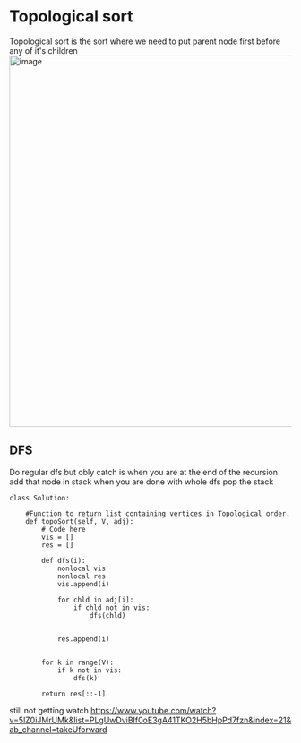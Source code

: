 # Topological sort
Topological sort is the sort where we need to put parent node first before any of it's children
<img width="664" alt="image" src="https://github.com/user-attachments/assets/d98806e2-5cd5-4acf-b572-21f6552b16e4">

## DFS
Do regular dfs but obly catch is when you are at the end of the recursion add that node in stack 
when you are done with whole dfs pop the stack 
```
class Solution:
    
    #Function to return list containing vertices in Topological order.
    def topoSort(self, V, adj):
        # Code here
        vis = []
        res = []
        
        def dfs(i):
            nonlocal vis
            nonlocal res
            vis.append(i)
            
            for chld in adj[i]:
                if chld not in vis:
                    dfs(chld)
                    
            
            res.append(i)
        
        
        for k in range(V):
            if k not in vis:
                dfs(k)

        return res[::-1]
```

still not getting watch https://www.youtube.com/watch?v=5lZ0iJMrUMk&list=PLgUwDviBIf0oE3gA41TKO2H5bHpPd7fzn&index=21&ab_channel=takeUforward
